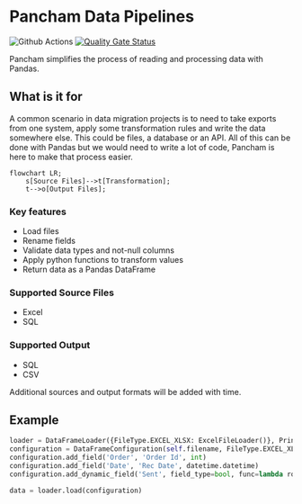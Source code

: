 # Pancham Data Pipelines

![Github Actions](https://github.com/loqui-tech/pancham/actions/workflows/build.yml/badge.svg)
[![Quality Gate Status](https://sonarcloud.io/api/project_badges/measure?project=Loqui-Tech_pancham&metric=alert_status)](https://sonarcloud.io/summary/new_code?id=Loqui-Tech_pancham)

Pancham simplifies the process of reading and processing data with Pandas. 

## What is it for

A common scenario in data migration projects is to need to take exports from one system, apply some transformation rules and write the data somewhere else. This could be files, a database or an API. All of this can be done with Pandas but we would need to write a lot of code, Pancham is here to make that process easier.

```mermaid
flowchart LR;
    s[Source Files]-->t[Transformation];
    t-->o[Output Files];
```
### Key features

- Load files
- Rename fields
- Validate data types and not-null columns
- Apply python functions to transform values
- Return data as a Pandas DataFrame

### Supported Source Files

- Excel
- SQL

### Supported Output

- SQL
- CSV

Additional sources and output formats will be added with time.

## Example

```python
loader = DataFrameLoader({FileType.EXCEL_XLSX: ExcelFileLoader()}, PrintReporter())
configuration = DataFrameConfiguration(self.filename, FileType.EXCEL_XLSX, sheet='Sheet1')
configuration.add_field('Order', 'Order Id', int)
configuration.add_field('Date', 'Rec Date', datetime.datetime)
configuration.add_dynamic_field('Sent', field_type=bool, func=lambda row: row['Disp.'] == 'X')

data = loader.load(configuration)
```